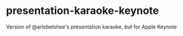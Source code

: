 # presentation-karaoke-keynote
Version of @arlobelshee's presentation karaoke, but for Apple Keynote
